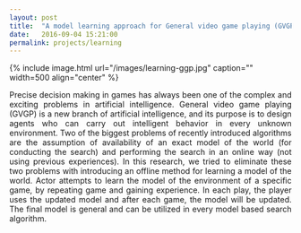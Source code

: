 ```yaml
---
layout: post
title:  "A model learning approach for General video game playing (GVGP)"
date:   2016-09-04 15:21:00
permalink: projects/learning
---
```


{% include image.html url="/images/learning-ggp.jpg" caption="" width=500 align="center" %}
<p align="justify">
Precise decision making in games has always been one of the complex and exciting problems in artificial intelligence. General video game playing (GVGP) is a new branch of artificial intelligence, and its purpose is to design agents who can carry out intelligent behavior in every unknown environment. Two of the biggest problems of recently introduced algorithms are the assumption of availability of an exact model of the world (for conducting the search) and performing the search in an online way (not using previous experiences).
In this research, we tried to eliminate these two problems with introducing an offline method for learning a model of the world. Actor attempts to learn the model of the environment of a specific game, by repeating game and gaining experience. In each play, the player uses the updated model and after each game, the model will be updated. The final model is general and can be utilized in every model based search algorithm.
</p>
